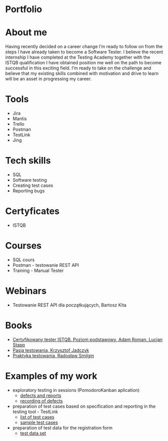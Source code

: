 # Portfolio
# About me
Having recently decided on a career change I’m ready to follow on from the steps I have already taken to become a Software Tester. I believe the recent internship I have completed at the Testing Academy together with the ISTQB qualification I have obtained position me well on the path to become successful in this exciting field. I’m ready to take on the challenge and believe that my existing skills combined with motivation and drive to learn will be an asset in progressing my career.
# Tools
* Jira
* Mantis
* Trello
* Postman
* TestLink
* Jing
# Tech skills
* SQL
* Software testing
* Creating test cases
* Reporting bugs
# Certyficates
* ISTQB
# Courses
* SQL cours
* Postman - testowanie REST API
* Training - Manual Tester
# Webinars
* Testowanie REST API dla początkujących, Bartosz Kita
# Books
* [Certyfikowany tester ISTQB. Poziom podstawowy, Adam Roman, Lucjan Stapp](https://helion.pl/ksiazki/certyfikowany-tester-istqb-poziom-podstawowy-adam-roman-lucjan-stapp,ctispv.htm#format/d)
* [Pasja testowania, Krzysztof Jadczyk](https://helion.pl/ksiazki/pasja-testowania-wydanie-ii-rozszerzone-krzysztof-jadczyk,paste2.htm#format/d)
* [Praktyka testowania, Radosław Smilgin](https://bonito.pl/produkt/praktyka-testowania-zeszyt-cwiczen-2?gclid=CjwKCAjwq-WgBhBMEiwAzKSH6I5P6H_W8h_kpcImkqg6ORZg0VIYv-nZ361NevSjJ5qrs6McnTqqYBoCBvwQAvD_BwE)
# Examples of my work
* exploratory testing in sessions (PomodoroKanban aplication)
  * [defects and reports](https://drive.google.com/drive/folders/17zWQ0xgQ4SnpGDhlpMZhQdiY26AMVcLC?usp=sharing)
  * [recording of defects](https://drive.google.com/drive/folders/1L0l2j63QcR3fSOdmlxJJhj8jjbGV_JtJ?usp=sharing)
* preparation of test cases based on specification and reporting in the testing tool - TestLink
  * [list of test cases](https://drive.google.com/drive/folders/1VnQpFcs15iVIq2Kmi5p5_ZNgh8_qooat?usp=sharing)
  * [sample test cases](https://drive.google.com/drive/folders/1fWEoNWvFhDre-sqG_tVeg4K5B1VcuTrH?usp=sharing)
* preparation of test data for the registration form
  * [test data set](https://drive.google.com/drive/folders/1EF2So4YCUkSDOhD5p7q08ASmFReC3L0U?usp=sharing)
 
